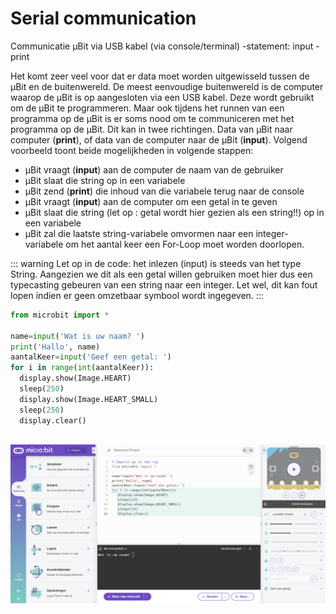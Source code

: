 # Serial communication

Communicatie µBit via USB kabel (via console/terminal) -statement: input - print

Het komt zeer veel voor dat er data moet worden uitgewisseld tussen de µBit en de buitenwereld. De meest eenvoudige buitenwereld is de computer waarop de µBit is op aangesloten via een USB kabel. Deze wordt gebruikt om de µBit te programmeren. Maar ook tijdens het runnen van een programma op de µBit is er soms nood om te communiceren met het programma op de µBit. Dit kan in twee richtingen. Data van µBit naar computer (**print**), of data van de computer naar de µBit (**input**). Volgend voorbeeld toont beide mogelijkheden in volgende stappen: 
<ul>
<li>µBit vraagt (<b>input</b>) aan de computer de naam van de gebruiker</li>
<li>µBit slaat die string op in een variabele</li>
<li>µBit zend (<b>print</b>) die inhoud van die variabele terug naar de console</li>
<li>µBit vraagt (<b>input</b>) aan de computer om een getal in te geven</li>
<li>µBit slaat die string (let op : getal wordt hier gezien als een string!!) op in een variabele</li>
<li>µBit zal die laatste string-variabele omvormen naar een integer-variabele om het  aantal keer een For-Loop moet worden doorlopen.</li>
</ul>

::: warning
Let op in de code: het inlezen (input) is steeds van het type String. Aangezien we dit als een getal willen gebruiken moet hier dus een typecasting gebeuren van een string naar een integer. Let wel, dit kan fout lopen indien er geen omzetbaar symbool wordt ingegeven.
:::

```python
from microbit import *

name=input('Wat is uw naam? ')
print('Hallo', name)
aantalKeer=input('Geef een getal: ')
for i in range(int(aantalKeer)):
  display.show(Image.HEART)
  sleep(250)
  display.show(Image.HEART_SMALL)
  sleep(250)
  display.clear()
  
```
![example image](./images/input.png "Het input/print statement")